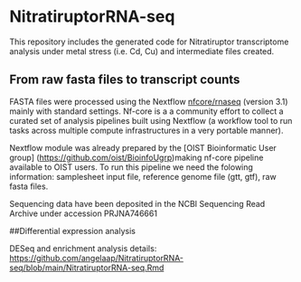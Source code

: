# NitratiruptorRNA-seq
This repository includes the generated code for Nitratiruptor transcriptome analysis under metal stress (i.e. Cd, Cu) and intermediate files created. 

## From raw fasta files to transcript counts

FASTA files were processed using the Nextflow [nfcore/rnaseq](https://nf-co.re/rnaseq#introduction) (version 3.1) mainly with standard settings. Nf-core is a a community effort to collect a curated set of analysis pipelines built using Nextflow (a workflow tool to run tasks across multiple compute infrastructures in a very portable manner).

Nextflow module was already prepared by the [OIST Bioinformatic User group] (https://github.com/oist/BioinfoUgrp)making nf-core pipeline available to OIST users.
To run this pipeline we need the folowing information: samplesheet input file, reference genome file (gtt, gtf), raw fasta files. 

Sequencing data have been deposited in the NCBI Sequencing Read Archive under accession PRJNA746661

##Differential expression analysis

DESeq and enrichment analysis details: https://github.com/angelaap/NitratiruptorRNA-seq/blob/main/NitratiruptorRNA-seq.Rmd
